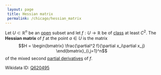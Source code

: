 ```yaml
---
 layout: page
 title: Hessian matrix
 permalink: /chicago/hessian_matrix
---
```

Let $U\subset\mathbb R^n$ be an [open](https://mathgloss.github.io/MathGloss/chicago/open) subset and let $f:U\to\mathbb R$ be of [class](https://mathgloss.github.io/MathGloss/chicago/class) at least $C^2$. The **Hessian matrix** of $f$ at the point $a \in U$ is the matrix 
$$H = \begin{bmatrix} \frac{\partial^2 f}{\partial x_i\partial x_j} \end{bmatrix}_{i,j=1}^n$$ of the mixed second [partial derivatives](https://mathgloss.github.io/MathGloss/chicago/partial_derivative) of $f$.

Wikidata ID: [Q620495](https://www.wikidata.org/wiki/Q620495)